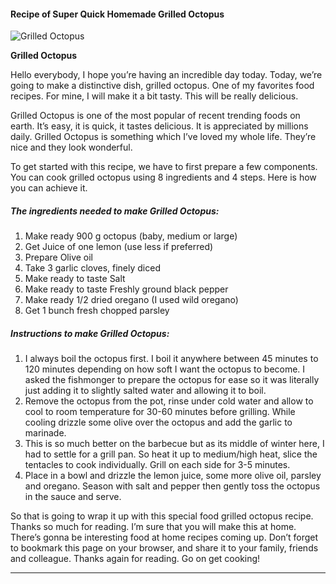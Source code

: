             

#### Recipe of Super Quick Homemade Grilled Octopus

![Grilled Octopus](https://img-global.cpcdn.com/recipes/9dbed3853eff9e85/751x532cq70/grilled-octopus-recipe-main-photo.jpg)

**Grilled Octopus**

Hello everybody, I hope you’re having an incredible day today. Today, we’re going to make a distinctive dish, grilled octopus. One of my favorites food recipes. For mine, I will make it a bit tasty. This will be really delicious.

Grilled Octopus is one of the most popular of recent trending foods on earth. It’s easy, it is quick, it tastes delicious. It is appreciated by millions daily. Grilled Octopus is something which I’ve loved my whole life. They’re nice and they look wonderful.

To get started with this recipe, we have to first prepare a few components. You can cook grilled octopus using 8 ingredients and 4 steps. Here is how you can achieve it.

##### The ingredients needed to make Grilled Octopus:

1.  Make ready 900 g octopus (baby, medium or large)
2.  Get Juice of one lemon (use less if preferred)
3.  Prepare Olive oil
4.  Take 3 garlic cloves, finely diced
5.  Make ready to taste Salt
6.  Make ready to taste Freshly ground black pepper
7.  Make ready 1/2 dried oregano (I used wild oregano)
8.  Get 1 bunch fresh chopped parsley

##### Instructions to make Grilled Octopus:

1.  I always boil the octopus first. I boil it anywhere between 45 minutes to 120 minutes depending on how soft I want the octopus to become. I asked the fishmonger to prepare the octopus for ease so it was literally just adding it to slightly salted water and allowing it to boil.
2.  Remove the octopus from the pot, rinse under cold water and allow to cool to room temperature for 30-60 minutes before grilling. While cooling drizzle some olive over the octopus and add the garlic to marinade.
3.  This is so much better on the barbecue but as its middle of winter here, I had to settle for a grill pan. So heat it up to medium/high heat, slice the tentacles to cook individually. Grill on each side for 3-5 minutes.
4.  Place in a bowl and drizzle the lemon juice, some more olive oil, parsley and oregano. Season with salt and pepper then gently toss the octopus in the sauce and serve.

So that is going to wrap it up with this special food grilled octopus recipe. Thanks so much for reading. I’m sure that you will make this at home. There’s gonna be interesting food at home recipes coming up. Don’t forget to bookmark this page on your browser, and share it to your family, friends and colleague. Thanks again for reading. Go on get cooking!

* * *